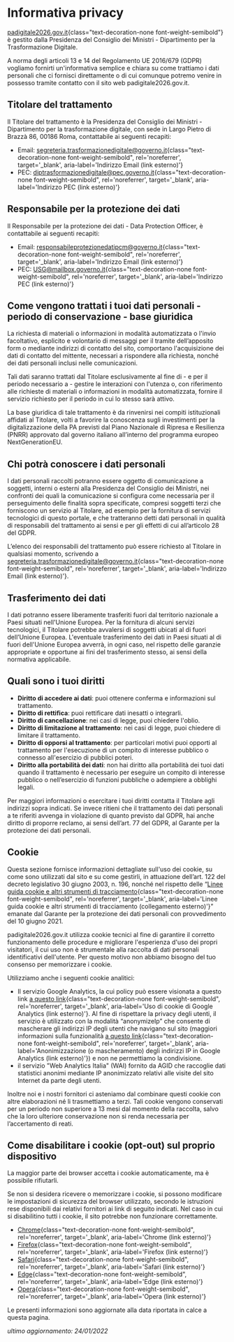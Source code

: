 # Informativa privacy

[padigitale2026.gov.it](https://padigitale2026.gov.it/){class="text-decoration-none font-weight-semibold"}
è gestito dalla Presidenza del Consiglio dei Ministri - Dipartimento per la Trasformazione Digitale.

A norma degli articoli 13 e 14 del Regolamento UE 2016/679 (GDPR) vogliamo
fornirti un'informativa semplice e chiara su come trattiamo i dati personali che
ci fornisci direttamente o di cui comunque potremo venire in possesso tramite
contatto con il sito web padigitale2026.gov.it.

## Titolare del trattamento

Il Titolare del trattamento è la Presidenza del Consiglio dei Ministri -
Dipartimento per la trasformazione digitale, con sede in Largo Pietro di Brazzà
86, 00186 Roma, contattabile ai seguenti recapiti:

- Email: [segreteria.trasformazionedigitale@governo.it](mailto:segreteria.trasformazionedigitale@governo.it){class="text-decoration-none font-weight-semibold", rel='noreferrer', target='\_blank', aria-label='Indirizzo Email (link esterno)'}
- PEC: [diptrasformazionedigitale@pec.governo.it](mailto:diptrasformazionedigitale@pec.governo.it){class="text-decoration-none font-weight-semibold", rel='noreferrer', target='\_blank', aria-label='Indirizzo PEC (link esterno)'}

## Responsabile per la protezione dei dati

Il Responsabile per la protezione dei dati - Data Protection Officer, è
contattabile ai seguenti recapiti:

- Email: [responsabileprotezionedatipcm@governo.it](mailto:responsabileprotezionedatipcm@governo.it){class="text-decoration-none font-weight-semibold", rel='noreferrer', target='\_blank', aria-label='Indirizzo Email (link esterno)'}
- PEC: [USG@mailbox.governo.it](mailto:USG@mailbox.governo.it){class="text-decoration-none font-weight-semibold", rel='noreferrer', target='\_blank', aria-label='Indirizzo PEC (link esterno)'}

## Come vengono trattati i tuoi dati personali - periodo di conservazione - base giuridica

La richiesta di materiali o informazioni in modalità automatizzata o l'invio
facoltativo, esplicito e volontario di messaggi per il tramite dell’apposito
form o mediante indirizzi di contatto del sito, comportano l'acquisizione dei
dati di contatto del mittente, necessari a rispondere alla richiesta, nonché dei
dati personali inclusi nelle comunicazioni.

Tali dati saranno trattati dal Titolare esclusivamente al fine di - e per il
periodo necessario a - gestire le interazioni con l'utenza o, con riferimento
alle richieste di materiali o informazioni in modalità automatizzata, fornire il
servizio richiesto per il periodo in cui lo stesso sarà attivo.

La base giuridica di tale trattamento è da rinvenirsi nei compiti istituzionali
affidati al Titolare, volti a favorire la conoscenza sugli investimenti per la
digitalizzazione della PA previsti dal Piano Nazionale di Ripresa e Resilienza
(PNRR) approvato dal governo italiano all’interno del programma europeo
NextGenerationEU.

## Chi potrà conoscere i dati personali

I dati personali raccolti potranno essere oggetto di comunicazione a soggetti,
interni o esterni alla Presidenza del Consiglio dei Ministri, nei confronti dei
quali la comunicazione si configura come necessaria per il perseguimento delle
finalità sopra specificate, compresi soggetti terzi che forniscono un servizio
al Titolare, ad esempio per la fornitura di servizi tecnologici di questo
portale, e che tratteranno detti dati personali in qualità di responsabili del
trattamento ai sensi e per gli effetti di cui all’articolo 28 del GDPR.

L’elenco dei responsabili del trattamento può essere richiesto al Titolare in
qualsiasi momento, scrivendo a
[segreteria.trasformazionedigitale@governo.it](mailto:segreteria.trasformazionedigitale@governo.it){class="text-decoration-none font-weight-semibold", rel='noreferrer', target='\_blank', aria-label='Indirizzo Email (link esterno)'}.

## Trasferimento dei dati

I dati potranno essere liberamente trasferiti fuori dal territorio nazionale a
Paesi situati nell'Unione Europea. Per la fornitura di alcuni servizi
tecnologici, il Titolare potrebbe avvalersi di soggetti ubicati al di fuori
dell’Unione Europea. L'eventuale trasferimento dei dati in Paesi situati al di
fuori dell'Unione Europea avverrà, in ogni caso, nel rispetto delle garanzie
appropriate e opportune ai fini del trasferimento stesso, ai sensi della
normativa applicabile.

## Quali sono i tuoi diritti

- **Diritto di accedere ai dati**: puoi ottenere conferma e informazioni sul trattamento.
- **Diritto di rettifica**: puoi rettificare dati inesatti o integrarli.
- **Diritto di cancellazione**: nei casi di legge, puoi chiedere l'oblio.
- **Diritto di limitazione al trattamento**: nei casi di legge, puoi chiedere
  di limitare il trattamento.
- **Diritto di opporsi al trattamento**: per particolari motivi puoi opporti al
  trattamento per l'esecuzione di un compito di interesse pubblico o connesso
  all'esercizio di pubblici poteri.
- **Diritto alla portabilità dei dati**: non hai diritto alla portabilità dei
  tuoi dati quando il trattamento è necessario per eseguire un compito di
  interesse pubblico o nell’esercizio di funzioni pubbliche o adempiere a
  obblighi legali.

Per maggiori informazioni o esercitare i tuoi diritti contatta il Titolare agli
indirizzi sopra indicati. Se invece ritieni che il trattamento dei dati
personali a te riferiti avvenga in violazione di quanto previsto dal GDPR, hai
anche diritto di proporre reclamo, ai sensi dell’art. 77 del GDPR, al Garante
per la protezione dei dati personali.

## Cookie

Questa sezione fornisce informazioni dettagliate sull'uso dei cookie, su come
sono utilizzati dal sito e su come gestirli, in attuazione dell’art. 122 del
decreto legislativo 30 giugno 2003, n. 196, nonché nel rispetto delle
“[Linee guida cookie e altri strumenti di tracciamento](https://www.garanteprivacy.it/web/guest/home/docweb/-/docweb-display/docweb/9677876){class="text-decoration-none font-weight-semibold", rel='noreferrer', target='\_blank', aria-label='Linee guida cookie e altri strumenti di tracciamento (collegamento esterno)'}”
emanate dal Garante per la protezione dei dati personali con provvedimento del
10 giugno 2021.

padigitale2026.gov.it utilizza cookie tecnici al fine di garantire il corretto
funzionamento delle procedure e migliorare l'esperienza d'uso dei propri
visitatori, il cui uso non è strumentale alla raccolta di dati personali
identificativi dell'utente. Per questo motivo non abbiamo bisogno del tuo
consenso per memorizzare i cookie.

Utilizziamo anche i seguenti cookie analitici:

- Il servizio Google Analytics, la cui policy può essere visionata a questo
  link [a questo link](https://developers.google.com/analytics/devguides/collection/analyticsjs/cookie-usage){class="text-decoration-none font-weight-semibold", rel='noreferrer', target='\_blank', aria-label='Uso di cookie di Google Analytics (link esterno)'}.
  Al fine di rispettare la privacy degli utenti, il servizio è utilizzato con la
  modalità “anonymizeIp” che consente di mascherare gli indirizzi IP degli
  utenti che navigano sul sito (maggiori informazioni sulla funzionalità [a questo link](https://support.google.com/analytics/answer/2763052?hl=it){class="text-decoration-none font-weight-semibold", rel='noreferrer', target='\_blank', aria-label='Anonimizzazione (o mascheramento) degli indirizzi IP in Google Analytics (link esterno)'})
  e non ne permettiamo la condivisione.
- il servizio "Web Analytics Italia" (WAI) fornito da AGID che raccoglie dati
  statistici anonimi mediante IP anonimizzato relativi alle visite del sito
  Internet da parte degli utenti.

Inoltre noi e i nostri fornitori ci asteniamo dal combinare questi cookie con
altre elaborazioni né li trasmettiamo a terzi.  Tali cookie vengono conservati
per un periodo non superiore a 13 mesi dal momento della raccolta, salvo che la
loro ulteriore conservazione non si renda necessaria per l’accertamento di
reati.

## Come disabilitare i cookie (opt-out) sul proprio dispositivo

La maggior parte dei browser accetta i cookie automaticamente, ma è possibile
rifiutarli.

Se non si desidera ricevere o memorizzare i cookie, si possono modificare le
impostazioni di sicurezza del browser utilizzato, secondo le istruzioni rese
disponibili dai relativi fornitori ai link di seguito indicati.  Nel caso in cui
si disabilitino tutti i cookie, il sito potrebbe non funzionare correttamente.

- [Chrome](https://support.google.com/chrome/answer/95647?co=GENIE.Platform%3DDesktop&hl=it){class="text-decoration-none font-weight-semibold", rel='noreferrer', target='\_blank', aria-label='Chrome (link esterno)'}
- [Firefox](https://support.mozilla.org/it/kb/protezione-antitracciamento-avanzata-firefox-desktop?redirectlocale=it&redirectslug=Attivare+e+disattivare+i+cookie){class="text-decoration-none font-weight-semibold", rel='noreferrer', target='\_blank', aria-label='Firefox (link esterno)'}
- [Safari](https://support.apple.com/guide/safari/manage-cookies-and-website-data-sfri11471/mac){class="text-decoration-none font-weight-semibold", rel='noreferrer', target='\_blank', aria-label='Safari (link esterno)'}
- [Edge](https://support.microsoft.com/it-it/help/4027947/microsoft-edge-delete-cookies){class="text-decoration-none font-weight-semibold", rel='noreferrer', target='\_blank', aria-label='Edge (link esterno)'}
- [Opera](https://help.opera.com/en/latest/web-preferences/#cookies){class="text-decoration-none font-weight-semibold", rel='noreferrer', target='\_blank', aria-label='Opera (link esterno)'}

Le presenti informazioni sono aggiornate alla data riportata in calce a questa pagina.

<p class="text-right"><em>ultimo aggiornamento: 24/01/2022</em></p>
